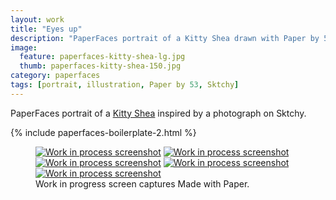 ```yaml
---
layout: work
title: "Eyes up"
description: "PaperFaces portrait of a Kitty Shea drawn with Paper by 53 on an iPad."
image: 
  feature: paperfaces-kitty-shea-lg.jpg
  thumb: paperfaces-kitty-shea-150.jpg
category: paperfaces
tags: [portrait, illustration, Paper by 53, Sktchy]
---
```


PaperFaces portrait of a [Kitty Shea](http://sktchy.com/IgayeD) inspired by a photograph on Sktchy.

{% include paperfaces-boilerplate-2.html %}

<figure class="third">
	<a href="{{ site.url }}/images/paperfaces-kitty-shea-process-1-lg.jpg"><img src="{{ site.url }}/images/paperfaces-kitty-shea-process-1-600.jpg" alt="Work in process screenshot"></a>
	<a href="{{ site.url }}/images/paperfaces-kitty-shea-process-2-lg.jpg"><img src="{{ site.url }}/images/paperfaces-kitty-shea-process-2-600.jpg" alt="Work in process screenshot"></a>
	<a href="{{ site.url }}/images/paperfaces-kitty-shea-process-3-lg.jpg"><img src="{{ site.url }}/images/paperfaces-kitty-shea-process-3-600.jpg" alt="Work in process screenshot"></a>
	<a href="{{ site.url }}/images/paperfaces-kitty-shea-process-4-lg.jpg"><img src="{{ site.url }}/images/paperfaces-kitty-shea-process-4-600.jpg" alt="Work in process screenshot"></a>
	<a href="{{ site.url }}/images/paperfaces-kitty-shea-process-5-lg.jpg"><img src="{{ site.url }}/images/paperfaces-kitty-shea-process-5-600.jpg" alt="Work in process screenshot"></a>
	<figcaption>Work in progress screen captures Made with Paper.</figcaption>
</figure>
